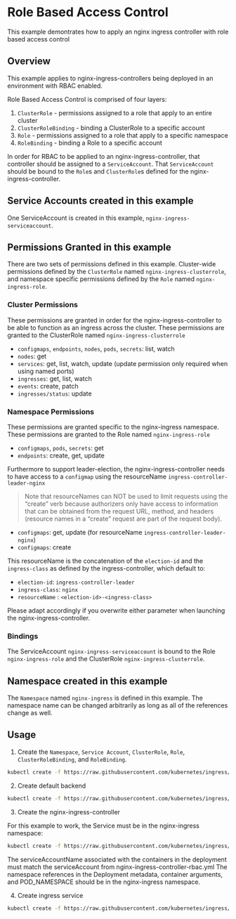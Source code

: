 # Role Based Access Control

This example demontrates how to apply an nginx ingress controller with role based access control

## Overview

This example applies to nginx-ingress-controllers being deployed in an
environment with RBAC enabled.

Role Based Access Control is comprised of four layers:

1.  `ClusterRole` - permissions assigned to a role that apply to an entire cluster
2.  `ClusterRoleBinding` - binding a ClusterRole to a specific account
3.  `Role` - permissions assigned to a role that apply to a specific namespace
4.  `RoleBinding` - binding a Role to a specific account

In order for RBAC to be applied to an nginx-ingress-controller, that controller
should be assigned to a `ServiceAccount`.  That `ServiceAccount` should be
bound to the `Role`s and `ClusterRole`s defined for the
nginx-ingress-controller.

## Service Accounts created in this example

One ServiceAccount is created in this example, `nginx-ingress-serviceaccount`.

## Permissions Granted in this example

There are two sets of permissions defined in this example.  Cluster-wide
permissions defined by the `ClusterRole` named `nginx-ingress-clusterrole`, and
namespace specific permissions defined by the `Role` named
`nginx-ingress-role`.

### Cluster Permissions

These permissions are granted in order for the nginx-ingress-controller to be
able to function as an ingress across the cluster.  These permissions are
granted to the ClusterRole named `nginx-ingress-clusterrole`

* `configmaps`, `endpoints`, `nodes`, `pods`, `secrets`: list, watch
* `nodes`: get
* `services`: get, list, watch, update (update permission only required when using named ports)
* `ingresses`: get, list, watch
* `events`: create, patch
* `ingresses/status`: update

### Namespace Permissions

These permissions are granted specific to the nginx-ingress namespace.  These
permissions are granted to the Role named `nginx-ingress-role`

* `configmaps`, `pods`, `secrets`: get
* `endpoints`: create, get, update

Furthermore to support leader-election, the nginx-ingress-controller needs to
have access to a `configmap` using the resourceName `ingress-controller-leader-nginx`

> Note that resourceNames can NOT be used to limit requests using the “create”
> verb because authorizers only have access to information that can be obtained
> from the request URL, method, and headers (resource names in a “create” request
> are part of the request body).

* `configmaps`: get, update (for resourceName `ingress-controller-leader-nginx`)
* `configmaps`: create

This resourceName is the concatenation of the `election-id` and the
`ingress-class` as defined by the ingress-controller, which default to:

* `election-id`: `ingress-controller-leader`
* `ingress-class`: `nginx`
* `resourceName` : `<election-id>-<ingress-class>`

Please adapt accordingly if you overwrite either parameter when launching the
nginx-ingress-controller.

### Bindings

The ServiceAccount `nginx-ingress-serviceaccount` is bound to the Role
`nginx-ingress-role` and the ClusterRole `nginx-ingress-clusterrole`.

## Namespace created in this example

The `Namespace` named `nginx-ingress` is defined in this example.  The
namespace name can be changed arbitrarily as long as all of the references
change as well.


## Usage

1.  Create the `Namespace`, `Service Account`, `ClusterRole`, `Role`,
`ClusterRoleBinding`, and `RoleBinding`.

```sh
kubectl create -f https://raw.githubusercontent.com/kubernetes/ingress/master/examples/rbac/nginx/nginx-ingress-controller-rbac.yml
```

2. Create default backend
```sh
kubectl create -f https://raw.githubusercontent.com/kubernetes/ingress/master/examples/rbac/nginx/default-backend.yml
```

3. Create the nginx-ingress-controller

For this example to work, the Service must be in the nginx-ingress namespace:

```sh
kubectl create -f https://raw.githubusercontent.com/kubernetes/ingress/master/examples/rbac/nginx/nginx-ingress-controller.yml
```

The serviceAccountName associated with the containers in the deployment must
match the serviceAccount from nginx-ingress-controller-rbac.yml  The namespace
references in the Deployment metadata, container arguments, and POD_NAMESPACE
should be in the nginx-ingress namespace.

4. Create ingress service
```sh
kubectl create -f https://raw.githubusercontent.com/kubernetes/ingress/master/examples/rbac/nginx/nginx-ingress-controller-service.yml
```
